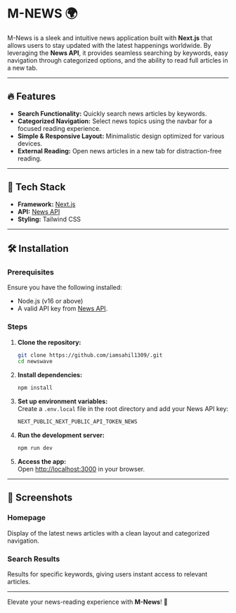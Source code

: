 # M-NEWS 🌍

M-News is a sleek and intuitive news application built with **Next.js** that allows users to stay updated with the latest happenings worldwide. By leveraging the **News API**, it provides seamless searching by keywords, easy navigation through categorized options, and the ability to read full articles in a new tab.  

---

## 🔥 Features  
- **Search Functionality:** Quickly search news articles by keywords.  
- **Categorized Navigation:** Select news topics using the navbar for a focused reading experience.  
- **Simple & Responsive Layout:** Minimalistic design optimized for various devices.  
- **External Reading:** Open news articles in a new tab for distraction-free reading.  

---

## 🚀 Tech Stack  
- **Framework:** [Next.js](https://nextjs.org/)  
- **API:** [News API](https://newsapi.org/)  
- **Styling:** Tailwind CSS   

---

## 🛠️ Installation  

### Prerequisites  
Ensure you have the following installed:  
- Node.js (v16 or above)  
- A valid API key from [News API](https://newsapi.org/).  

### Steps  

1. **Clone the repository:**  
   ```bash  
   git clone https://github.com/iamsahil1309/.git  
   cd newswave  
   ```  

2. **Install dependencies:**  
   ```bash  
   npm install  
   ```  

3. **Set up environment variables:**  
   Create a `.env.local` file in the root directory and add your News API key:  
   ```bash  
   NEXT_PUBLIC_NEXT_PUBLIC_API_TOKEN_NEWS  
   ```  

4. **Run the development server:**  
   ```bash  
   npm run dev  
   ```  

5. **Access the app:**  
   Open [http://localhost:3000](http://localhost:3000) in your browser.  

---

## 🌟 Screenshots  

### Homepage  
Display of the latest news articles with a clean layout and categorized navigation.  

### Search Results  
Results for specific keywords, giving users instant access to relevant articles.  

---


Elevate your news-reading experience with **M-News**! 🌟  
